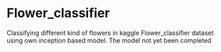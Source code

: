 # Flower_classifier
 Classifying different kind of flowers in kaggle Flower_classifier dataset using own inception based model. The model not yet been completed 
